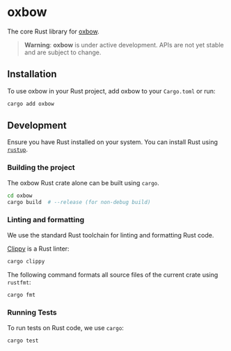 # oxbow

The core Rust library for [oxbow](https://github.com/abdenlab/oxbow).

> **Warning**: **oxbow** is under active development. APIs are not yet stable and are subject to change.

## Installation

To use oxbow in your Rust project, add oxbow to your `Cargo.toml` or run:

```sh
cargo add oxbow
```

## Development

Ensure you have Rust installed on your system. You can install Rust using [`rustup`](https://rustup.rs/).

### Building the project

The oxbow Rust crate alone can be built using `cargo`.

```bash
cd oxbow
cargo build  # --release (for non-debug build)
```

### Linting and formatting

We use the standard Rust toolchain for linting and formatting Rust code.

[Clippy](https://doc.rust-lang.org/stable/clippy/index.html) is a Rust linter:
```bash
cargo clippy
```

The following command formats all source files of the current crate using `rustfmt`:
```bash
cargo fmt
```

### Running Tests

To run tests on Rust code, we use `cargo`:

```bash
cargo test
```
